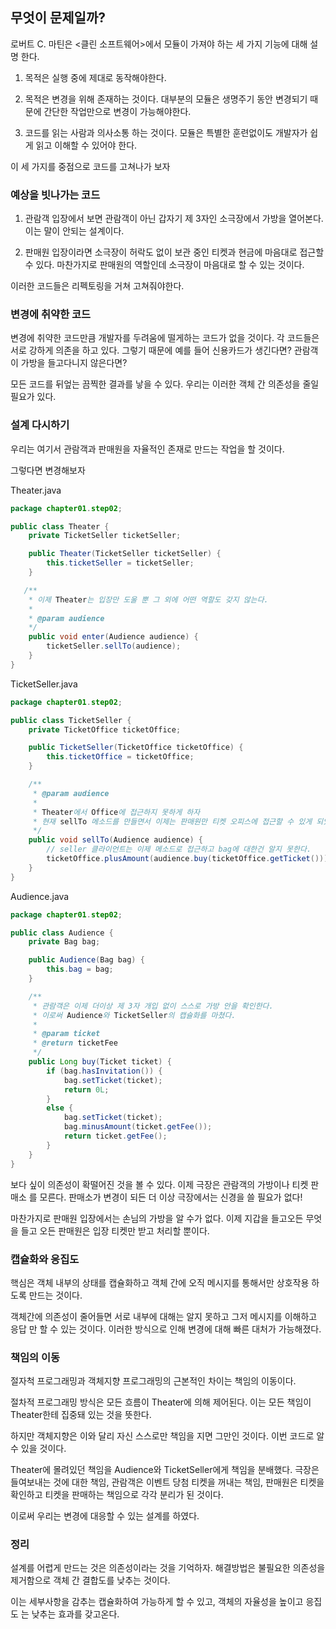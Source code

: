 ## 무엇이 문제일까?

로버트 C. 마틴은 <클린 소프트웨어>에서 모듈이 가져야 하는 세 가지 기능에 대해 설명 한다.

1. 목적은 실행 중에 제대로 동작해야한다.


3. 목적은 변경을 위해 존재하는 것이다. 대부분의 모듈은 생명주기 동안 변경되기 때문에
   간단한 작업만으로 변경이 가능해야한다.


3. 코드를 읽는 사람과 의사소통 하는 것이다. 모듈은 특별한 훈련없이도 개발자가 쉽게
   읽고 이해할 수 있어야 한다.

이 세 가지를 중점으로 코드를 고쳐나가 보자

### 예상을 빗나가는 코드

1. 관람객 입장에서 보면 관람객이 아닌 갑자기 제 3자인 소극장에서 가방을 열어본다.
   이는 말이 안되는 설계이다.


2. 판매원 입장이라면 소극장이 허락도 없이 보관 중인 티켓과 현금에 마음대로 접근할
   수 있다. 마찬가지로 판매원의 역할인데 소극장이 마음대로 할 수 있는 것이다.


이러한 코드들은 리펙토링을 거쳐 고쳐줘야한다.

### 변경에 취약한 코드

변경에 취약한 코드만큼 개발자를 두려움에 떨게하는 코드가 없을 것이다. 각 코드들은
서로 강하게 의존을 하고 있다. 그렇기 때문에 예를 들어 신용카드가 생긴다면? 관람객이
가방을 들고다니지 않은다면?

모든 코드를 뒤엎는 끔찍한 결과를 낳을 수 있다. 우리는 이러한 객체 간 의존성을
줄일 필요가 있다.

### 설계 다시하기

우리는 여기서 관람객과 판매원을 자율적인 존재로 만드는 작업을 할 것이다.

그렇다면 변경해보자

Theater.java
```java
package chapter01.step02;

public class Theater {
    private TicketSeller ticketSeller;

    public Theater(TicketSeller ticketSeller) {
        this.ticketSeller = ticketSeller;
    }

   /**
    * 이제 Theater는 입장만 도울 뿐 그 외에 어떤 역할도 갖지 않는다.
    *
    * @param audience
    */
    public void enter(Audience audience) {
        ticketSeller.sellTo(audience);
    }
}
```

TicketSeller.java
```java
package chapter01.step02;

public class TicketSeller {
    private TicketOffice ticketOffice;

    public TicketSeller(TicketOffice ticketOffice) {
        this.ticketOffice = ticketOffice;
    }

    /**
     * @param audience
     *
     * Theater에서 Office에 접근하지 못하게 하자
     * 현재 sellTo 메소드를 만들면서 이제는 판매원만 티켓 오피스에 접근할 수 있게 되었다.
     */
    public void sellTo(Audience audience) {
        // seller 클라이언트는 이제 메소드로 접근하고 bag에 대한건 알지 못한다.
        ticketOffice.plusAmount(audience.buy(ticketOffice.getTicket()));
    }
}
```

Audience.java
```java
package chapter01.step02;

public class Audience {
    private Bag bag;

    public Audience(Bag bag) {
        this.bag = bag;
    }

    /**
     * 관람객은 이제 더이상 제 3자 개입 없이 스스로 가방 안을 확인한다.
     * 이로써 Audience와 TicketSeller의 캡슐화를 마쳤다.
     *
     * @param ticket
     * @return ticketFee
     */
    public Long buy(Ticket ticket) {
        if (bag.hasInvitation()) {
            bag.setTicket(ticket);
            return 0L;
        }
        else {
            bag.setTicket(ticket);
            bag.minusAmount(ticket.getFee());
            return ticket.getFee();
        }
    }
}
```

보다 싶이 의존성이 확떨어진 것을 볼 수 있다. 이제 극장은 관람객의 가방이나 티켓 판매소
를 모른다. 판매소가 변경이 되든 더 이상 극장에서는 신경을 쓸 필요가 없다!

마찬가지로 판매원 입장에서는 손님의 가방을 알 수가 없다. 이제 지갑을 들고오든 무엇을
들고 오든 판매원은 입장 티켓만 받고 처리할 뿐이다.

### 캡슐화와 응집도

핵심은 객체 내부의 상태를 캡슐화하고 객체 간에 오직 메시지를 통해서만 상호작용 하도록
만드는 것이다.

객체간에 의존성이 줄어들면 서로 내부에 대해는 알지 못하고 그저 메시지를 이해하고 응답
만 할 수 있는 것이다. 이러한 방식으로 인해 변경에 대해 빠른 대처가 가능해졌다.

### 책임의 이동

절자척 프로그래밍과 객체지향 프로그래밍의 근본적인 차이는 책임의 이동이다.

절차적 프로그래밍 방식은 모든 흐름이 Theater에 의해 제어된다. 이는 모든 책임이 
Theater한테 집중돼 있는 것을 뜻한다.

하지만 객체지향은 이와 달리 자신 스스로만 책임을 지면 그만인 것이다. 이번 코드로 알
수 있을 것이다. 

Theater에 몰려있던 책임을 Audience와 TicketSeller에게 책임을 분배했다. 극장은 
들여보내는 것에 대한 책임, 관람객은 이벤트 당첨 티켓을 꺼내는 책임, 판매원은 티켓을
확인하고 티켓을 판매하는 책임으로 각각 분리가 된 것이다.

이로써 우리는 변경에 대응할 수 있는 설계를 하였다.

### 정리

설계를 어렵게 만드는 것은 의존성이라는 것을 기억하자. 해결방법은 불필요한 의존성을
제거함으로 객체 간 결합도를 낮추는 것이다. 

이는 세부사항을 감추는 캡슐화하여 가능하게 할 수 있고, 객체의 자율성을 높이고 응집도
는 낮추는 효과를 갖고온다.

